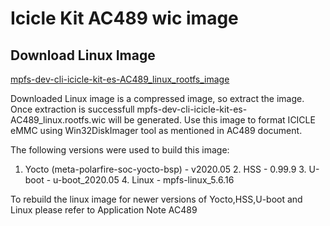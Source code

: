 # Icicle Kit AC489 wic image


## Download Linux Image
[mpfs-dev-cli-icicle-kit-es-AC489_linux_rootfs_image](https://bit.ly/3ln5K4Y) 

Downloaded Linux image is a compressed image, so extract the image. Once extraction is successfull mpfs-dev-cli-icicle-kit-es-AC489_linux.rootfs.wic will be generated. Use this image to format ICICLE eMMC using Win32DiskImager tool as mentioned in AC489 document.

The following versions were used to build this image:
1. Yocto (meta-polarfire-soc-yocto-bsp) - v2020.05
	2. HSS - 0.99.9
	3. U-boot - u-boot_2020.05
	4. Linux - mpfs-linux_5.6.16
    
To rebuild the linux image for newer versions of Yocto,HSS,U-boot and Linux please refer to Application Note AC489

